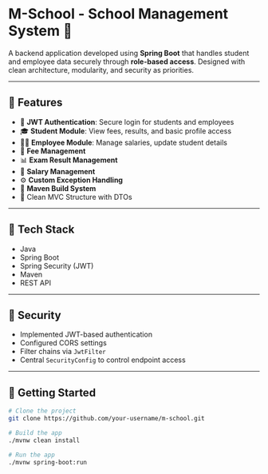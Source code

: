# M-School - School Management System 🏫

A backend application developed using **Spring Boot** that handles student and employee data securely through **role-based access**. Designed with clean architecture, modularity, and security as priorities.

---

## 🚀 Features

- 🔐 **JWT Authentication**: Secure login for students and employees
- 🎓 **Student Module**: View fees, results, and basic profile access
- 👨‍🏫 **Employee Module**: Manage salaries, update student details
- 🧾 **Fee Management**
- 📊 **Exam Result Management**
- 💼 **Salary Management**
- ⚙️ **Custom Exception Handling**
- 🔧 **Maven Build System**
- 📁 Clean MVC Structure with DTOs

---

## 🧰 Tech Stack

- Java
- Spring Boot
- Spring Security (JWT)
- Maven
- REST API

---

## 🔐 Security

- Implemented JWT-based authentication
- Configured CORS settings
- Filter chains via `JwtFilter`
- Central `SecurityConfig` to control endpoint access

---

## 🏁 Getting Started

```bash
# Clone the project
git clone https://github.com/your-username/m-school.git

# Build the app
./mvnw clean install

# Run the app
./mvnw spring-boot:run
